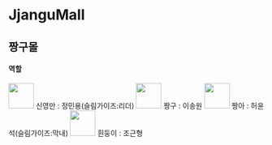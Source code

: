 # JjanguMall

## 짱구몰

#### 역할


<img src="https://user-images.githubusercontent.com/52905047/116958255-e762fb00-acd4-11eb-9031-96f0d6bd3646.jpg" width="50" height="50">
신영만 : 정민용(슬림가이즈:리더)

<img src="https://user-images.githubusercontent.com/52905047/116957784-adddc000-acd3-11eb-9565-b8294e604c09.jpg" width="50" height="50">
짱구 : 이송원

<img src="https://user-images.githubusercontent.com/52905047/116958257-e92cbe80-acd4-11eb-9153-f4a51b585e98.jpg" width="50" height="50">
짱아 : 허윤석(슬림가이즈:막내)

<img src="https://user-images.githubusercontent.com/52905047/116958258-ea5deb80-acd4-11eb-8dc0-64e0666f06ce.png" width="50" height="50">
흰둥이 : 조근형


